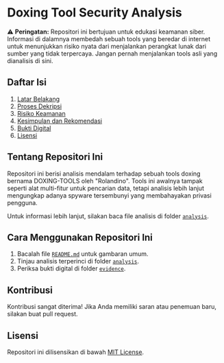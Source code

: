# Doxing Tool Security Analysis

⚠️ **Peringatan:** Repositori ini bertujuan untuk edukasi keamanan siber. Informasi di dalamnya membedah sebuah tools yang beredar di internet untuk menunjukkan risiko nyata dari menjalankan perangkat lunak dari sumber yang tidak terpercaya. Jangan pernah menjalankan tools asli yang dianalisis di sini.

## Daftar Isi

1. [Latar Belakang](analysis/1_analysis_overview.md)
2. [Proses Dekripsi](analysis/2_decryption_process.md)
3. [Risiko Keamanan](analysis/3_security_risks.md)
4. [Kesimpulan dan Rekomendasi](analysis/4_conclusion_and_recommendations.md)
5. [Bukti Digital](evidence/)
6. [Lisensi](LICENSE)

## Tentang Repositori Ini

Repositori ini berisi analisis mendalam terhadap sebuah tools doxing bernama DOXING-TOOLS oleh "Rolandino". Tools ini awalnya tampak seperti alat multi-fitur untuk pencarian data, tetapi analisis lebih lanjut mengungkap adanya spyware tersembunyi yang membahayakan privasi pengguna.

Untuk informasi lebih lanjut, silakan baca file analisis di folder [`analysis`](analysis/).

## Cara Menggunakan Repositori Ini

1. Bacalah file [`README.md`](README.md) untuk gambaran umum.
2. Tinjau analisis terperinci di folder [`analysis`](analysis/).
3. Periksa bukti digital di folder [`evidence`](evidence/).

## Kontribusi

Kontribusi sangat diterima! Jika Anda memiliki saran atau penemuan baru, silakan buat pull request.

## Lisensi

Repositori ini dilisensikan di bawah [MIT License](LICENSE).